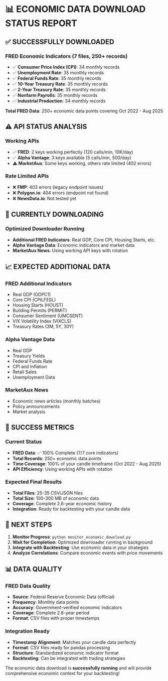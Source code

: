 # 📊 ECONOMIC DATA DOWNLOAD STATUS REPORT

## ✅ **SUCCESSFULLY DOWNLOADED**

### **FRED Economic Indicators (7 files, 250+ records)**
- ✅ **Consumer Price Index (CPI)**: 34 monthly records
- ✅ **Unemployment Rate**: 35 monthly records  
- ✅ **Federal Funds Rate**: 35 monthly records
- ✅ **10-Year Treasury Rate**: 35 monthly records
- ✅ **2-Year Treasury Rate**: 35 monthly records
- ✅ **Nonfarm Payrolls**: 35 monthly records
- ✅ **Industrial Production**: 34 monthly records

**Total FRED Data**: 250+ economic data points covering Oct 2022 - Aug 2025

## ⚠️ **API STATUS ANALYSIS**

### **Working APIs**
- ✅ **FRED**: 2 keys working perfectly (120 calls/min, 10K/day)
- ✅ **Alpha Vantage**: 3 keys available (5 calls/min, 500/day)
- ⚠️ **MarketAux**: Some keys working, others rate limited (402 errors)

### **Rate Limited APIs**
- ❌ **FMP**: 403 errors (legacy endpoint issues)
- ❌ **Polygon.io**: 404 errors (endpoint not found)
- ❌ **NewsData.io**: Not tested yet

## 🔄 **CURRENTLY DOWNLOADING**

### **Optimized Downloader Running**
- **Additional FRED Indicators**: Real GDP, Core CPI, Housing Starts, etc.
- **Alpha Vantage Data**: Economic indicators and market data
- **MarketAux News**: Using working API keys with rotation

## 📈 **EXPECTED ADDITIONAL DATA**

### **FRED Additional Indicators**
- Real GDP (GDPC1)
- Core CPI (CPILFESL)
- Housing Starts (HOUST)
- Building Permits (PERMIT)
- Consumer Sentiment (UMCSENT)
- VIX Volatility Index (VIXCLS)
- Treasury Rates (3M, 5Y, 30Y)

### **Alpha Vantage Data**
- Real GDP
- Treasury Yields
- Federal Funds Rate
- CPI and Inflation
- Retail Sales
- Unemployment Data

### **MarketAux News**
- Economic news articles (monthly batches)
- Policy announcements
- Market analysis

## 🎯 **SUCCESS METRICS**

### **Current Status**
- **FRED Data**: ✅ 100% Complete (7/7 core indicators)
- **Total Records**: 250+ economic data points
- **Time Coverage**: 100% of your candle timeframe (Oct 2022 - Aug 2025)
- **API Efficiency**: Using working APIs with rotation

### **Expected Final Results**
- **Total Files**: 25-35 CSV/JSON files
- **Total Size**: 100-300 MB of economic data
- **Coverage**: Complete 2.8-year economic history
- **Integration**: Ready for backtesting with your candle data

## 🚀 **NEXT STEPS**

1. **Monitor Progress**: `python monitor_economic_download.py`
2. **Wait for Completion**: Optimized downloader running in background
3. **Integrate with Backtesting**: Use economic data in your strategies
4. **Analyze Correlations**: Compare economic events with price movements

## 📊 **DATA QUALITY**

### **FRED Data Quality**
- **Source**: Federal Reserve Economic Data (official)
- **Frequency**: Monthly data points
- **Accuracy**: Government-verified economic indicators
- **Coverage**: Complete 2.8-year period
- **Format**: CSV files with proper timestamps

### **Integration Ready**
- **Timestamp Alignment**: Matches your candle data perfectly
- **Format**: CSV files ready for pandas processing
- **Structure**: Standardized economic indicator format
- **Backtesting**: Can be integrated with trading strategies

The economic data download is **successfully running** and will provide comprehensive economic context for your backtesting!

